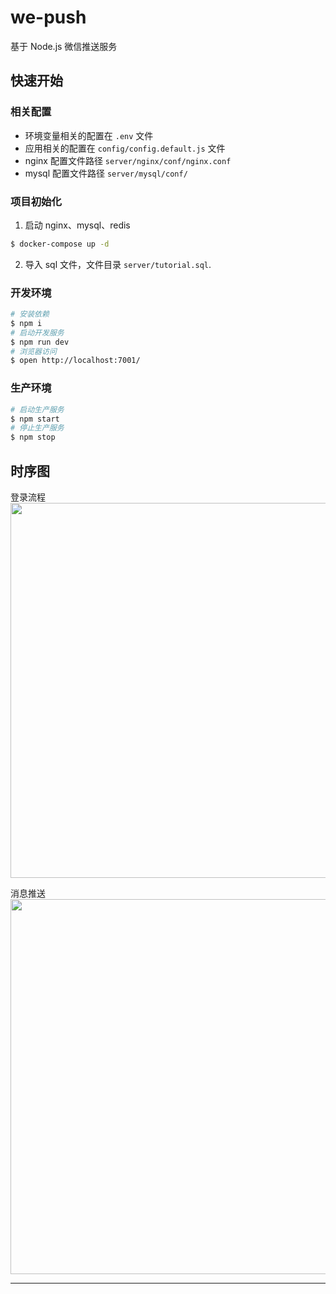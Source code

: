 # we-push

基于 Node.js 微信推送服务

## 快速开始
### 相关配置
- 环境变量相关的配置在 `.env` 文件
- 应用相关的配置在 `config/config.default.js` 文件
- nginx 配置文件路径 `server/nginx/conf/nginx.conf`
- mysql 配置文件路径 `server/mysql/conf/`

### 项目初始化
1. 启动 nginx、mysql、redis
```bash
$ docker-compose up -d
```
2. 导入 sql 文件，文件目录 `server/tutorial.sql`.

### 开发环境

```bash
# 安装依赖
$ npm i
# 启动开发服务
$ npm run dev
# 浏览器访问
$ open http://localhost:7001/
```

### 生产环境

```bash
# 启动生产服务
$ npm start
# 停止生产服务
$ npm stop
```

## 时序图
登录流程
<br>
<img src="https://pic.imgdb.cn/item/5f811cd71cd1bbb86b86fb16.jpg" width="600px" />

消息推送
<br>
<img src="https://pic.imgdb.cn/item/5f811d221cd1bbb86b87a9cf.jpg" width="600px" />

---

## 